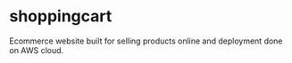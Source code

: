 # shoppingcart
Ecommerce website built for selling products online and deployment done on AWS cloud.
